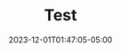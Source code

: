 ---
weight: 999
title: "Test"
description: ""
icon: "article"
date: "2023-12-01T01:47:05-05:00"
lastmod: "2023-12-01T01:47:05-05:00"
draft: false
toc: true
---